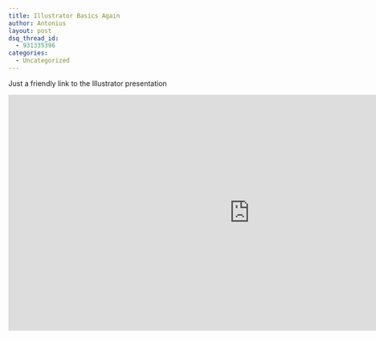 ```yaml
---
title: Illustrator Basics Again
author: Antonius
layout: post
dsq_thread_id:
  - 931335396
categories:
  - Uncategorized
---
```

<p>Just a friendly link to the Illustrator presentation</p>
<p><iframe src="https://docs.google.com/presentation/embed?id=1f6FgnvRDY_ChSYUc2RiUPNnlfqWcvmmgzhKjfJwz9eI&#038;start=false&#038;loop=false&#038;delayms=3000" frameborder="0" width="960" height="470" allowfullscreen="true" mozallowfullscreen="true" webkitallowfullscreen="true"></iframe> </p>
